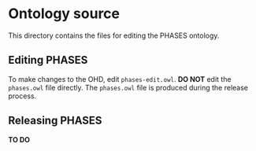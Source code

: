 # Ontology source

This directory contains the files for editing the PHASES ontology.  

## Editing PHASES

To make changes to the OHD, edit `phases-edit.owl`. **DO NOT** edit the `phases.owl` file directly. The `phases.owl` file is produced during the release process.

## Releasing PHASES

**TO DO**